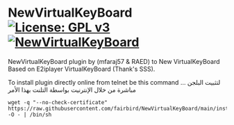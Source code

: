 NewVirtualKeyBoard [![License: GPL v3](https://img.shields.io/badge/License-GPLv3-blue.svg)](https://www.gnu.org/licenses/gpl-3.0) [![NewVirtualKeyBoard](https://github.com/fairbird/NewVirtualKeyBoard/actions/workflows/NewVirtualKeyBoard.yml/badge.svg)](https://github.com/fairbird/NewVirtualKeyBoard/actions/workflows/NewVirtualKeyBoard.yml)
=========
NewVirtualKeyBoard plugin by (mfaraj57 & RAED) to New VirtualKeyBoard Based on E2iplayer VirtualKeyBoard (Thank's SSS).

To install plugin directly online from telnet be this command ... لتثبيت البلجن مباشرة من خلال الإنترنيت بواسطة التلنت بهذا الأمر
```
wget -q "--no-check-certificate" https://raw.githubusercontent.com/fairbird/NewVirtualKeyBoard/main/installer.sh -O - | /bin/sh
```
